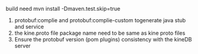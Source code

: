 build need mvn install -Dmaven.test.skip=true

1. protobuf:complie and protobuf:complie-custom togenerate java stub and service
2. the kine.proto file package name need to be same as kine proto files
3. Ensure the protobuf version (pom plugins) consistency with the kineDB server